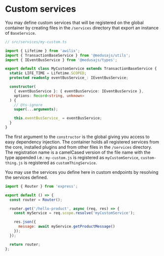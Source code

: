 # Custom services

You may define custom services that will be registered on the global container by creating files in the `/services` directory that export an instance of `BaseService`.

```ts
// src/services/my-custom.ts

import { Lifetime } from 'awilix';
import { TransactionBaseService } from '@medusajs/utils';
import { IEventBusService } from '@medusajs/types';

export default class MyCustomService extends TransactionBaseService {
  static LIFE_TIME = Lifetime.SCOPED;
  protected readonly eventBusService_: IEventBusService;

  constructor(
    { eventBusService }: { eventBusService: IEventBusService },
    options: Record<string, unknown>
  ) {
    // @ts-ignore
    super(...arguments);

    this.eventBusService_ = eventBusService;
  }
}
```

The first argument to the `constructor` is the global giving you access to easy dependency injection. The container holds all registered services from the core, installed plugins and from other files in the `/services` directory. The registration name is a camelCased version of the file name with the type appended i.e.: `my-custom.js` is registered as `myCustomService`, `custom-thing.js` is registered as `customThingService`.

You may use the services you define here in custom endpoints by resolving the services defined.

```js
import { Router } from 'express';

export default () => {
  const router = Router();

  router.get('/hello-product', async (req, res) => {
    const myService = req.scope.resolve('myCustomService');

    res.json({
      message: await myService.getProductMessage()
    });
  });

  return router;
};
```
